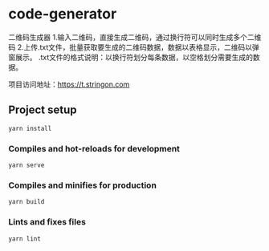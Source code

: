 # code-generator
二维码生成器
1.输入二维码，直接生成二维码，通过换行符可以同时生成多个二维码
2.上传.txt文件，批量获取要生成的二维码数据，数据以表格显示，二维码以弹窗展示。
    .txt文件的格式说明：以换行符划分每条数据，以空格划分需要生成的数据。

项目访问地址：https://t.stringon.com

## Project setup
```
yarn install
```

### Compiles and hot-reloads for development
```
yarn serve
```

### Compiles and minifies for production
```
yarn build
```

### Lints and fixes files
```
yarn lint
```
